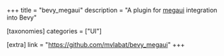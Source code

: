 +++
title = "bevy_megaui"
description = "A plugin for [megaui](https://crates.io/crates/megaui) integration into Bevy"

[taxonomies]
categories = ["UI"]

[extra]
link = "https://github.com/mvlabat/bevy_megaui"
+++
